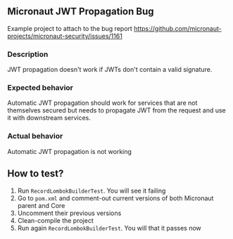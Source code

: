 ## Micronaut JWT Propagation Bug

Example project to attach to the bug report https://github.com/micronaut-projects/micronaut-security/issues/1161

### Description

JWT propagation doesn't work if JWTs don't contain a valid signature.

### Expected behavior

Automatic JWT propagation should work for services that are not themselves secured but needs to propagate JWT from the
request and use it with downstream services.

### Actual behavior

Automatic JWT propagation is not working

## How to test?

1. Run `RecordLombokBuilderTest`. You will see it failing
2. Go to `pom.xml` and comment-out current versions of both Micronaut parent and Core
3. Uncomment their previous versions
4. Clean-compile the project
5. Run again `RecordLombokBuilderTest`. You will that it passes now

